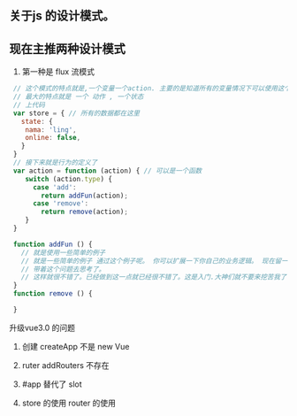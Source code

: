 ## 关于js 的设计模式。

## 现在主推两种设计模式

1. 第一种是 flux 流模式

```js
 // 这个模式的特点就是,一个变量一个action. 主要的是知道所有的变量情况下可以使用这个模式
 // 最大的特点就是 一个 动作 , 一个状态
 // 上代码
 var store = { // 所有的数据都在这里
   state: {
    nama: 'ling',
    online: false,
   }
 }
 // 接下来就是行为的定义了
 var action = function (action) { // 可以是一个函数
    switch (action.type) {
      case 'add': 
        return addFun(action);
      case 'remove': 
        return remove(action);
    }
 }

 function addFun () {
   // 就是使用一些简单的例子
   // 就是一些简单的例子 通过这个例子呢。 你可以扩展一下你自己的业务逻辑。 现在留一个作业题了
   // 带着这个问题去思考了。
   // 这样就很不错了。已经做到这一点就已经很不错了。这是入门.大神们就不要来挖苦我了
 }
 function remove () {

 }

```


升级vue3.0 的问题

1. 创建 createApp 不是 new Vue

2. ruter addRouters 不存在

3. #app 替代了 slot 

4. store 的使用 router 的使用